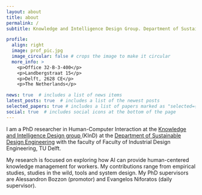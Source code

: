 ```yaml
---
layout: about
title: about
permalink: /
subtitle: Knowledge and Intelligence Design Group. Department of Sustainable Design Engineering. Industrial Design Engineering. Delft University of Technology.

profile:
  align: right
  image: prof_pic.jpg
  image_circular: false # crops the image to make it circular
  more_info: >
    <p>Office 32-B-3-400</p>
    <p>Landbergstraat 15</p>
    <p>Delft, 2628 CE</p>
    <p>The Netherlands</p>

news: true  # includes a list of news items
latest_posts: true  # includes a list of the newest posts
selected_papers: true # includes a list of papers marked as "selected={true}"
social: true  # includes social icons at the bottom of the page
---
```


I am a PhD researcher in Human-Computer Interaction at the <a href="https://www.tudelft.nl/io/over-io/afdelingen/sustainable-design-engineering/kind">Knowledge and Intelligence Design group </a> (KInD) at the [Department of Sustainable Design Engineering](https://www.tudelft.nl/en/ide/about-ide/departments/sustainable-design-engineering/) with the faculty of Faculty of Industrial Design Engineering, TU Delft. 

My research is focused on exploring how AI can provide human-centered knowledge management for workers. My contributions range from empirical studies, studies in the wild, tools and system design. My PhD supervisors are Alessandron Bozzon (promotor) and Evangelos Niforatos (daily supervisor).
